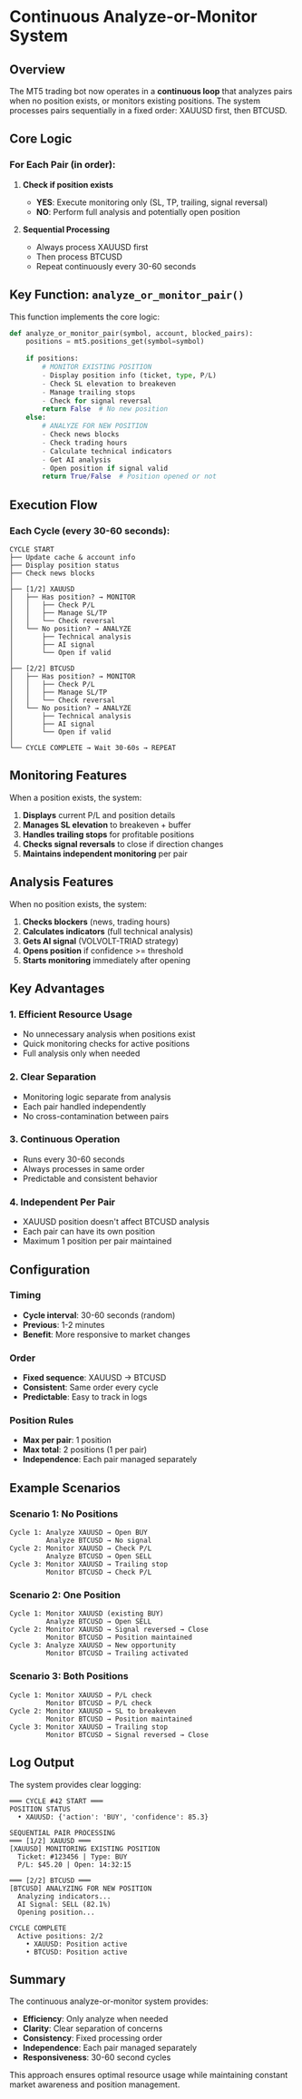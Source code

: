 # Continuous Analyze-or-Monitor System

## Overview
The MT5 trading bot now operates in a **continuous loop** that analyzes pairs when no position exists, or monitors existing positions. The system processes pairs sequentially in a fixed order: XAUUSD first, then BTCUSD.

## Core Logic

### For Each Pair (in order):
1. **Check if position exists**
   - **YES**: Execute monitoring only (SL, TP, trailing, signal reversal)
   - **NO**: Perform full analysis and potentially open position

2. **Sequential Processing**
   - Always process XAUUSD first
   - Then process BTCUSD
   - Repeat continuously every 30-60 seconds

## Key Function: `analyze_or_monitor_pair()`

This function implements the core logic:

```python
def analyze_or_monitor_pair(symbol, account, blocked_pairs):
    positions = mt5.positions_get(symbol=symbol)
    
    if positions:
        # MONITOR EXISTING POSITION
        - Display position info (ticket, type, P/L)
        - Check SL elevation to breakeven
        - Manage trailing stops
        - Check for signal reversal
        return False  # No new position
    else:
        # ANALYZE FOR NEW POSITION
        - Check news blocks
        - Check trading hours
        - Calculate technical indicators
        - Get AI analysis
        - Open position if signal valid
        return True/False  # Position opened or not
```

## Execution Flow

### Each Cycle (every 30-60 seconds):

```
CYCLE START
├── Update cache & account info
├── Display position status
├── Check news blocks
│
├── [1/2] XAUUSD
│   ├── Has position? → MONITOR
│   │   ├── Check P/L
│   │   ├── Manage SL/TP
│   │   └── Check reversal
│   └── No position? → ANALYZE
│       ├── Technical analysis
│       ├── AI signal
│       └── Open if valid
│
├── [2/2] BTCUSD
│   ├── Has position? → MONITOR
│   │   ├── Check P/L
│   │   ├── Manage SL/TP
│   │   └── Check reversal
│   └── No position? → ANALYZE
│       ├── Technical analysis
│       ├── AI signal
│       └── Open if valid
│
└── CYCLE COMPLETE → Wait 30-60s → REPEAT
```

## Monitoring Features

When a position exists, the system:
1. **Displays** current P/L and position details
2. **Manages SL elevation** to breakeven + buffer
3. **Handles trailing stops** for profitable positions
4. **Checks signal reversals** to close if direction changes
5. **Maintains independent monitoring** per pair

## Analysis Features

When no position exists, the system:
1. **Checks blockers** (news, trading hours)
2. **Calculates indicators** (full technical analysis)
3. **Gets AI signal** (VOLVOLT-TRIAD strategy)
4. **Opens position** if confidence >= threshold
5. **Starts monitoring** immediately after opening

## Key Advantages

### 1. Efficient Resource Usage
- No unnecessary analysis when positions exist
- Quick monitoring checks for active positions
- Full analysis only when needed

### 2. Clear Separation
- Monitoring logic separate from analysis
- Each pair handled independently
- No cross-contamination between pairs

### 3. Continuous Operation
- Runs every 30-60 seconds
- Always processes in same order
- Predictable and consistent behavior

### 4. Independent Per Pair
- XAUUSD position doesn't affect BTCUSD analysis
- Each pair can have its own position
- Maximum 1 position per pair maintained

## Configuration

### Timing
- **Cycle interval**: 30-60 seconds (random)
- **Previous**: 1-2 minutes
- **Benefit**: More responsive to market changes

### Order
- **Fixed sequence**: XAUUSD → BTCUSD
- **Consistent**: Same order every cycle
- **Predictable**: Easy to track in logs

### Position Rules
- **Max per pair**: 1 position
- **Max total**: 2 positions (1 per pair)
- **Independence**: Each pair managed separately

## Example Scenarios

### Scenario 1: No Positions
```
Cycle 1: Analyze XAUUSD → Open BUY
         Analyze BTCUSD → No signal
Cycle 2: Monitor XAUUSD → Check P/L
         Analyze BTCUSD → Open SELL
Cycle 3: Monitor XAUUSD → Trailing stop
         Monitor BTCUSD → Check P/L
```

### Scenario 2: One Position
```
Cycle 1: Monitor XAUUSD (existing BUY)
         Analyze BTCUSD → Open SELL
Cycle 2: Monitor XAUUSD → Signal reversed → Close
         Monitor BTCUSD → Position maintained
Cycle 3: Analyze XAUUSD → New opportunity
         Monitor BTCUSD → Trailing activated
```

### Scenario 3: Both Positions
```
Cycle 1: Monitor XAUUSD → P/L check
         Monitor BTCUSD → P/L check
Cycle 2: Monitor XAUUSD → SL to breakeven
         Monitor BTCUSD → Position maintained
Cycle 3: Monitor XAUUSD → Trailing stop
         Monitor BTCUSD → Signal reversed → Close
```

## Log Output

The system provides clear logging:
```
═══ CYCLE #42 START ═══
POSITION STATUS
  • XAUUSD: {'action': 'BUY', 'confidence': 85.3}

SEQUENTIAL PAIR PROCESSING
═══ [1/2] XAUUSD ═══
[XAUUSD] MONITORING EXISTING POSITION
  Ticket: #123456 | Type: BUY
  P/L: $45.20 | Open: 14:32:15

═══ [2/2] BTCUSD ═══
[BTCUSD] ANALYZING FOR NEW POSITION
  Analyzing indicators...
  AI Signal: SELL (82.1%)
  Opening position...

CYCLE COMPLETE
  Active positions: 2/2
    • XAUUSD: Position active
    • BTCUSD: Position active
```

## Summary

The continuous analyze-or-monitor system provides:
- **Efficiency**: Only analyze when needed
- **Clarity**: Clear separation of concerns
- **Consistency**: Fixed processing order
- **Independence**: Each pair managed separately
- **Responsiveness**: 30-60 second cycles

This approach ensures optimal resource usage while maintaining constant market awareness and position management.